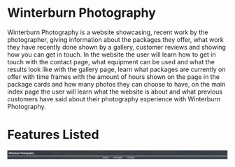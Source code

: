 # Winterburn Photography

Winterburn Photography is a website showcasing, recent work by the photographer, giving information about the packages they offer, what work they have recently done shown by a gallery, customer reviews and showing how you can get in touch. In the website the user will learn how to get in touch with the contact page, what equipment can be used and what the results look like with the gallery page, learn what packages are currently on offer with time frames with the amount of hours shown on the page in the package cards and how many photos they can choose to have, on the main index page the user will learn what the website is about and what previous customers have said about their photography experience with Winterburn Photography.

# Features Listed

![image](readme-screenshots/nav%20bar.jpg)
